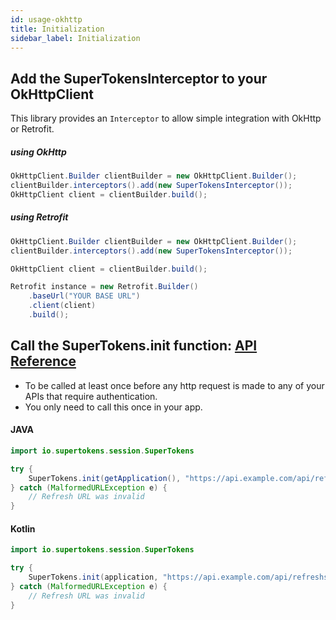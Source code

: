 ```yaml
---
id: usage-okhttp
title: Initialization
sidebar_label: Initialization 
---
```


## Add the SuperTokensInterceptor to your OkHttpClient
This library provides an ```Interceptor``` to allow simple integration with OkHttp or Retrofit.

##### using OkHttp
```java
OkHttpClient.Builder clientBuilder = new OkHttpClient.Builder();
clientBuilder.interceptors().add(new SuperTokensInterceptor());
OkHttpClient client = clientBuilder.build();
```

##### using Retrofit
```java
OkHttpClient.Builder clientBuilder = new OkHttpClient.Builder();
clientBuilder.interceptors().add(new SuperTokensInterceptor());

OkHttpClient client = clientBuilder.build();

Retrofit instance = new Retrofit.Builder()
    .baseUrl("YOUR BASE URL")
    .client(client)
    .build();
```

## Call the SuperTokens.init function: [API Reference](../api-reference/api-reference#supertokensinitapplication-applicationcontext-nonnull-string-refreshtokenendpoint-nullable-integer-sessionexpirystatuscode)

- To be called at least once before any http request is made to any of your APIs that require authentication. 
- <span class="highlighted-text">You only need to call this once in your app.</span>

#### JAVA
```java
import io.supertokens.session.SuperTokens

try {
    SuperTokens.init(getApplication(), "https://api.example.com/api/refreshsession", 440);
} catch (MalformedURLException e) {
    // Refresh URL was invalid
}
```

#### Kotlin
```java
import io.supertokens.session.SuperTokens

try {
    SuperTokens.init(application, "https://api.example.com/api/refreshsession", 440);
} catch (MalformedURLException e) {
    // Refresh URL was invalid
}
```